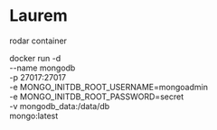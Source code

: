# Laurem

rodar container

docker run -d \
  --name mongodb \
  -p 27017:27017 \
  -e MONGO_INITDB_ROOT_USERNAME=mongoadmin \
  -e MONGO_INITDB_ROOT_PASSWORD=secret \
  -v mongodb_data:/data/db \
  mongo:latest